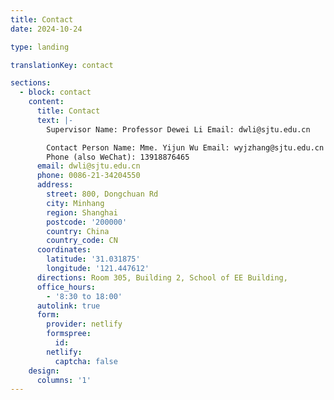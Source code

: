 ```yaml
---
title: Contact
date: 2024-10-24

type: landing

translationKey: contact

sections:
  - block: contact
    content:
      title: Contact
      text: |-
        Supervisor Name: Professor Dewei Li Email: dwli@sjtu.edu.cn 

        Contact Person Name: Mme. Yijun Wu Email: wyjzhang@sjtu.edu.cn 
        Phone (also WeChat): 13918876465
      email: dwli@sjtu.edu.cn 
      phone: 0086-21-34204550
      address:
        street: 800, Dongchuan Rd
        city: Minhang
        region: Shanghai
        postcode: '200000'
        country: China
        country_code: CN
      coordinates:
        latitude: '31.031875'
        longitude: '121.447612'
      directions: Room 305, Building 2, School of EE Building,
      office_hours:
        - '8:30 to 18:00'
      autolink: true
      form:
        provider: netlify
        formspree:
          id:
        netlify:
          captcha: false
    design:
      columns: '1'
---
```

